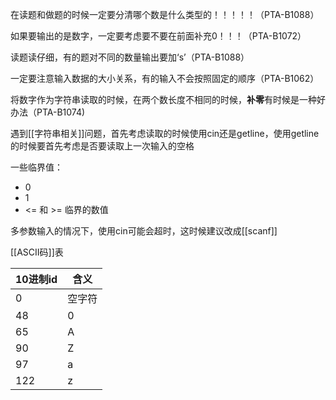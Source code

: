 在读题和做题的时候一定要分清哪个数是什么类型的！！！！！（PTA-B1088）

如果要输出的是数字，一定要考虑要不要在前面补充0！！！（PTA-B1072）

读题读仔细，有的题对不同的数量输出要加‘s’（PTA-B1088）

一定要注意输入数据的大小关系，有的输入不会按照固定的顺序（PTA-B1062）

将数字作为字符串读取的时候，在两个数长度不相同的时候，**补零**有时候是一种好办法（PTA-B1074)




遇到[[字符串相关]]问题，首先考虑读取的时候使用cin还是getline，使用getline的时候要首先考虑是否要读取上一次输入的空格

一些临界值：
- 0
- 1
- <= 和 >= 临界的数值

多参数输入的情况下，使用cin可能会超时，这时候建议改成[[scanf]]

[[ASCII码]]表 

|10进制id | 含义|
|-----|-----|
| 0 | 空字符 |
|48|0  |
| 65 | A|
| 90|Z|
|97|a|
|122|z|


